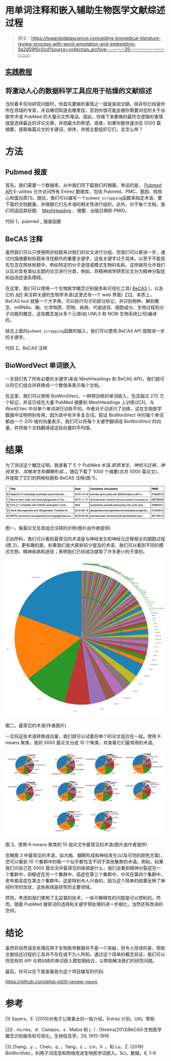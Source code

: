 # 用单词注释和嵌入辅助生物医学文献综述过程

> 原文：<https://towardsdatascience.com/aiding-biomedical-literature-review-process-with-word-annotation-and-embedding-9a2d59f6c0cd?source=collection_archive---------35----------------------->

## [实践教程](https://towardsdatascience.com/tagged/hands-on-tutorials)

## 将激动人心的数据科学工具应用于枯燥的文献综述

当你着手任何研究问题时，你首先要做的事情之一就是查阅文献。除非你已经是你所在领域的专家，并且确切知道去哪里找，否则你很可能会被你需要浏览的关于谷歌学术或 PubMed 的大量论文所淹没。因此，你接下来要做的最符合逻辑的事情就是选择最近的评论文章，并抱最大的希望。或者，如果你能快速浏览 5000 篇摘要，提取每篇论文的关键词，排序，并按主题组织它们，会怎么样？

# 方法

## Pubmed 报废

首先，我们需要一个数据库，从中我们将下载我们的摘要。幸运的是， [Pubmed API](https://www.ncbi.nlm.nih.gov/home/develop/api/) E-utilites 允许访问所有 Entrez 数据库，包括 Pubmed、PMC、基因、核核心和蛋白质[1]。随后，我们可以编写一个`pubmed_scrapping`函数来指定术语、要下载的文档数量，并根据它们与术语的相关性进行组织。此外，对于每个文档，我们将返回其标题、 [MeshHeading](https://www.nlm.nih.gov/mesh/meshhome.html) 、摘要、出版日期和 PMID。

代码 1。pubmed _ 报废函数

## BeCAS 注释

虽然我们可以只使用网状标题来对我们的论文进行分组，但我们可以更进一步，通过扫描摘要和标题来寻找额外的重要关键字，这些关键字过于具体，以至于不能首先包含在网状标题中，例如特定的分子途径或模式生物的名称。这样做将允许我们以后对具有类似主题的论文进行分类，例如，将精神病学研究论文分为精神分裂症和自闭症谱系障碍。

在这里，我们可以使用一个生物医学概念识别服务和可视化工具( [BeCAS](https://pubmed.ncbi.nlm.nih.gov/23736528/) )，以及它的 [API](http://tnunes.github.io/becas-python/) 来注释关键的生物学术语(这里还有一个 web 界面)【2】。本质上，BeCAS tool 就像一个大字典，可以执行句子的部分标记，并识别物种、解剖概念、miRNAs、酶、化学物质、药物、疾病、代谢途径、细胞成分、生物过程和分子功能的概念，这些概念是从多个元源(如 UMLS 和 NCBI 生物系统公司)编译的。

结合上面的`pubmed_scrapping`函数的输入，我们可以使用 BeCAS API 提取进一步的关键字。

代码 2。BeCAS 注释

## **BioWordVect 单词嵌入**

一旦我们有了所有必要的关键字(来自 MeshHeadings 和 BeCAS API)，我们就可以将它们组合并转换成一个数值来表示每个文档。

在这里，我们可以使用 BioWordVect，一种预训练的单词嵌入，包含超过 270 万个标记，并且已经在大量 PubMed 摘要和 MeshHeadings 上训练过[3]。与 Word2Vec 中对单个单词进行训练不同，作者对子词进行了训练，这在生物医学数据中证明特别有用，因为其中有许多复合词。假设 BioWordVect 中的每个单词都由一个 200 维的向量表示，我们可以将每个关键字翻译成 BioWordVect 的向量，并将每个文档翻译成这些向量的平均值。

# 结果

为了测试这个概念证明，我查看了 5 个 PubMed 术语:*胶质发生、神经元迁移、神经发生、突触发生和髓鞘形成、*，随后下载了 1000 个摘要(总共 5000 篇论文)，并提取了它们的网格标题和 BeCAS 注释(图 1)。

![](img/11afde182842c68dd3d2f17b2247bdbf.png)

图一。每篇论文及其组合注释的示例(图片由作者提供)

正如所料，我们可以看到最常见的术语是与神经发生和神经元迁移相关的细胞过程(图 2)。更有趣的是，如果我们放大那些较少提及的术语，我们可以看到不同的模式生物、精神疾病和途径；表明我们已经成功提取了许多更小的子类别。

![](img/3e841f00536a4f70eda91950f3414eb3.png)

图二。最常见的术语(作者图片)

一旦将这些术语转换成向量，我们就可以试着将单个的论文组合在一起。使用 K-means 聚类，我将 5000 篇论文分成 10 个聚类，并查看它们最常用的术语。

![](img/e55729e5367283d11f8a9fe5e11a076d.png)

图 3。使用 K-means 聚类的 10 组论文中最常见的术语(图片由作者提供)

忽略图 3 中最常见的术语，如大脑、髓鞘形成和神经发生(以及可怕的颜色方案)，您可以看到 10 个集群中的每一个似乎都包含不同于其他集群的术语。例如，如果我们问自己在 5000 篇论文中最常见的疾病是什么，我们会看到精神分裂症在一个集群中，抑郁症在另一个集群中，癌症在第三个集群中，中风在第四个集群中，老年痴呆症在第五个集群中。这是特别令人兴奋的，因为这个简单的结果反映了神经科学的现状，这些疾病是研究的主要领域。

然而，考虑到我们使用了无监督的技术，一些可解释性的问题是可以预料的。然而，随着 PubMed 搜索词的选择和关键字预处理的进一步细化，当然还有改进的空间。

# 结论

虽然将自然语言处理应用于生物医学数据并不是一个突破，但令人惊讶的是，帮助文献综述过程的工具并不存在或不为人所知。通过这个简单的概念验证，我们可以将现有的 API 与预训练的单词嵌入模型相结合，以帮助解决我们的研究问题。

最后，你可以在下面查看我为这个项目编写的代码:

<https://github.com/lehai-ml/lit-review-neuro>  

# 参考

[1] Sayers，E. (2010)对电子公用事业的一般介绍。Entrez 计划。Util。帮助

[2]t . nu nes、d . Campos、s . Matos 和 j . l . Oliveira(2013)BeCAS:生物医学概念识别服务和可视化。生物信息学。29, 1915–1916

[3] Zhang，y .，Chen，q .，Yang，z .，Lin，h .，和 Lu，Z. (2019) BioWordVec，利用子词信息和网格改进生物医学词嵌入。Sci。数据。6, 1–9